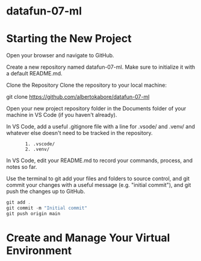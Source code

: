 # datafun-07-ml
# Starting the New Project

Open your browser and navigate to GitHub.

Create a new repository named datafun-07-ml. Make sure to initialize it with a default README.md.

Clone the Repository
Clone the repository to your local machine:

git clone https://github.com/albertokabore/datafun-07-ml

Open your new project repository folder in the Documents folder of your machine in VS Code (if you haven't already).

In VS Code, add a useful .gitignore file with a line for .vsode/ and .venv/ and whatever else doesn't need to be tracked in the repository.

```.gitignore
       1. .vscode/
       2. .venv/
```

In VS Code, edit your README.md to record your commands, process, and notes so far. 

Use the terminal to git add your files and folders to source control, and git commit your changes with a useful message (e.g. "initial commit"), and git push the changes up to GitHub.

```PowerShell
git add .
git commit -m "Initial commit"
git push origin main
```


# Create and Manage Your Virtual Environment

